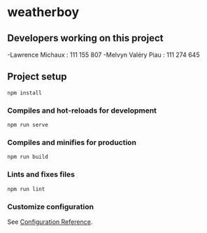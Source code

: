 # weatherboy


## Developers working on this project
-Lawrence Michaux : 111 155 807
-Melvyn Valéry Piau : 111 274 645



## Project setup
```
npm install
```

### Compiles and hot-reloads for development
```
npm run serve
```

### Compiles and minifies for production
```
npm run build
```

### Lints and fixes files
```
npm run lint
```

### Customize configuration
See [Configuration Reference](https://cli.vuejs.org/config/).

